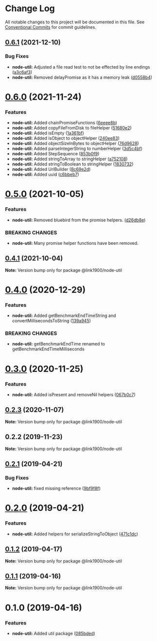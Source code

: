 # Change Log

All notable changes to this project will be documented in this file.
See [Conventional Commits](https://conventionalcommits.org) for commit guidelines.

<a name="0.6.1"></a>
## [0.6.1](https://github.com/projects/link1900/repos/link1900/compare/diff?targetBranch=refs%2Ftags%2F@link1900/node-util@0.6.0&sourceBranch=refs%2Ftags%2F@link1900/node-util@0.6.1) (2021-12-10)


### Bug Fixes

* **node-util:** Adjusted a file read test to not be effected by line endings ([a3c6af3](https://github.com/projects/link1900/repos/link1900/commits/a3c6af3))
* **node-util:** Removed delayPromise as it has a memory leak ([d0558b4](https://github.com/projects/link1900/repos/link1900/commits/d0558b4))





<a name="0.6.0"></a>
# [0.6.0](https://github.com/projects/link1900/repos/link1900/compare/diff?targetBranch=refs%2Ftags%2F@link1900/node-util@0.5.0&sourceBranch=refs%2Ftags%2F@link1900/node-util@0.6.0) (2021-11-24)


### Features

* **node-util:** Added chainPromiseFunctions ([6eeee8b](https://github.com/projects/link1900/repos/link1900/commits/6eeee8b))
* **node-util:** Added copyFileFromDisk to fileHelper ([51680e2](https://github.com/projects/link1900/repos/link1900/commits/51680e2))
* **node-util:** Added isEmpty ([1a361bf](https://github.com/projects/link1900/repos/link1900/commits/1a361bf))
* **node-util:** Added isObject to objectHelper ([240ee83](https://github.com/projects/link1900/repos/link1900/commits/240ee83))
* **node-util:** Added objectSizeInBytes to objectHelper ([76d9628](https://github.com/projects/link1900/repos/link1900/commits/76d9628))
* **node-util:** Added parseIntegerString to numberHelper ([3d5c4bf](https://github.com/projects/link1900/repos/link1900/commits/3d5c4bf))
* **node-util:** Added StepSequence ([853b0f9](https://github.com/projects/link1900/repos/link1900/commits/853b0f9))
* **node-util:** Added stringToArray to stringHelper ([a752108](https://github.com/projects/link1900/repos/link1900/commits/a752108))
* **node-util:** Added stringToBoolean to stringHelper ([1830732](https://github.com/projects/link1900/repos/link1900/commits/1830732))
* **node-util:** Added UrlBuilder ([8c69e2d](https://github.com/projects/link1900/repos/link1900/commits/8c69e2d))
* **node-util:** Added uuid ([c6bbeb7](https://github.com/projects/link1900/repos/link1900/commits/c6bbeb7))





<a name="0.5.0"></a>

# [0.5.0](https://github.com/projects/link1900/repos/link1900/compare/diff?targetBranch=refs%2Ftags%2F@link1900/node-util@0.4.1&sourceBranch=refs%2Ftags%2F@link1900/node-util@0.5.0) (2021-10-05)

### Features

- **node-util:** Removed bluebird from the promise helpers. ([d26db8e](https://github.com/projects/link1900/repos/link1900/commits/d26db8e))

### BREAKING CHANGES

- **node-util:** Many promise helper functions have been removed.

<a name="0.4.1"></a>

## [0.4.1](https://github.com/projects/link1900/repos/link1900/compare/diff?targetBranch=refs%2Ftags%2F@link1900/node-util@0.4.0&sourceBranch=refs%2Ftags%2F@link1900/node-util@0.4.1) (2021-10-04)

**Note:** Version bump only for package @link1900/node-util

<a name="0.4.0"></a>

# [0.4.0](https://github.com/projects/link1900/repos/link1900/compare/diff?targetBranch=refs%2Ftags%2F@link1900/node-util@0.3.0&sourceBranch=refs%2Ftags%2F@link1900/node-util@0.4.0) (2020-12-29)

### Features

- **node-util:** Added getBenchmarkEndTimeString and convertMillisecondsToString ([139a945](https://github.com/projects/link1900/repos/link1900/commits/139a945))

### BREAKING CHANGES

- **node-util:** getBenchmarkEndTime renamed to
  getBenchmarkEndTimeMilliseconds

<a name="0.3.0"></a>

# [0.3.0](https://github.com/projects/link1900/repos/link1900/compare/diff?targetBranch=refs%2Ftags%2F@link1900/node-util@0.2.3&sourceBranch=refs%2Ftags%2F@link1900/node-util@0.3.0) (2020-11-25)

### Features

- **node-util:** Added isPresent and removeNil helpers ([067b0c7](https://github.com/projects/link1900/repos/link1900/commits/067b0c7))

<a name="0.2.3"></a>

## [0.2.3](https://github.com/projects/link1900/repos/link1900/compare/diff?targetBranch=refs%2Ftags%2F@link1900/node-util@0.2.2&sourceBranch=refs%2Ftags%2F@link1900/node-util@0.2.3) (2020-11-07)

**Note:** Version bump only for package @link1900/node-util

<a name="0.2.2"></a>

## 0.2.2 (2019-11-23)

**Note:** Version bump only for package @link1900/node-util

<a name="0.2.1"></a>

## [0.2.1](https://github.com/projects/link1900/repos/link1900/compare/diff?targetBranch=refs%2Ftags%2F@link1900/node-util@0.2.0&sourceBranch=refs%2Ftags%2F@link1900/node-util@0.2.1) (2019-04-21)

### Bug Fixes

- **node-util:** fixed missing reference ([9bf9f8f](https://github.com/projects/link1900/repos/link1900/commits/9bf9f8f))

<a name="0.2.0"></a>

# [0.2.0](https://github.com/projects/link1900/repos/link1900/compare/diff?targetBranch=refs%2Ftags%2F@link1900/node-util@0.1.2&sourceBranch=refs%2Ftags%2F@link1900/node-util@0.2.0) (2019-04-21)

### Features

- **node-util:** Added helpers for serializeStringToObject ([471c1dc](https://github.com/projects/link1900/repos/link1900/commits/471c1dc))

<a name="0.1.2"></a>

## [0.1.2](https://github.com/projects/link1900/repos/link1900/compare/diff?targetBranch=refs%2Ftags%2F@link1900/node-util@0.1.1&sourceBranch=refs%2Ftags%2F@link1900/node-util@0.1.2) (2019-04-17)

**Note:** Version bump only for package @link1900/node-util

<a name="0.1.1"></a>

## [0.1.1](https://github.com/projects/link1900/repos/link1900/compare/diff?targetBranch=refs%2Ftags%2F@link1900/node-util@0.1.0&sourceBranch=refs%2Ftags%2F@link1900/node-util@0.1.1) (2019-04-16)

**Note:** Version bump only for package @link1900/node-util

<a name="0.1.0"></a>

# 0.1.0 (2019-04-16)

### Features

- **node-util:** Added util package ([085bded](https://github.com/projects/link1900/repos/link1900/commits/085bded))
